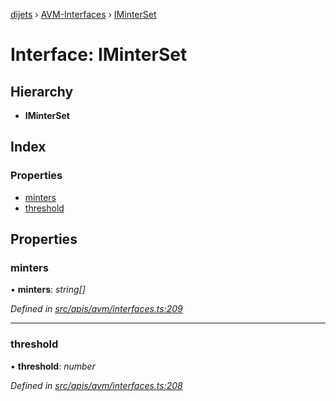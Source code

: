 [dijets](../README.md) › [AVM-Interfaces](../modules/avm_interfaces.md) › [IMinterSet](avm_interfaces.iminterset.md)

# Interface: IMinterSet

## Hierarchy

* **IMinterSet**

## Index

### Properties

* [minters](avm_interfaces.iminterset.md#minters)
* [threshold](avm_interfaces.iminterset.md#threshold)

## Properties

###  minters

• **minters**: *string[]*

*Defined in [src/apis/avm/interfaces.ts:209](https://github.com/Dijets-Inc/dijetsjs/blob/ca67b81/src/apis/avm/interfaces.ts#L209)*

___

###  threshold

• **threshold**: *number*

*Defined in [src/apis/avm/interfaces.ts:208](https://github.com/Dijets-Inc/dijetsjs/blob/ca67b81/src/apis/avm/interfaces.ts#L208)*
